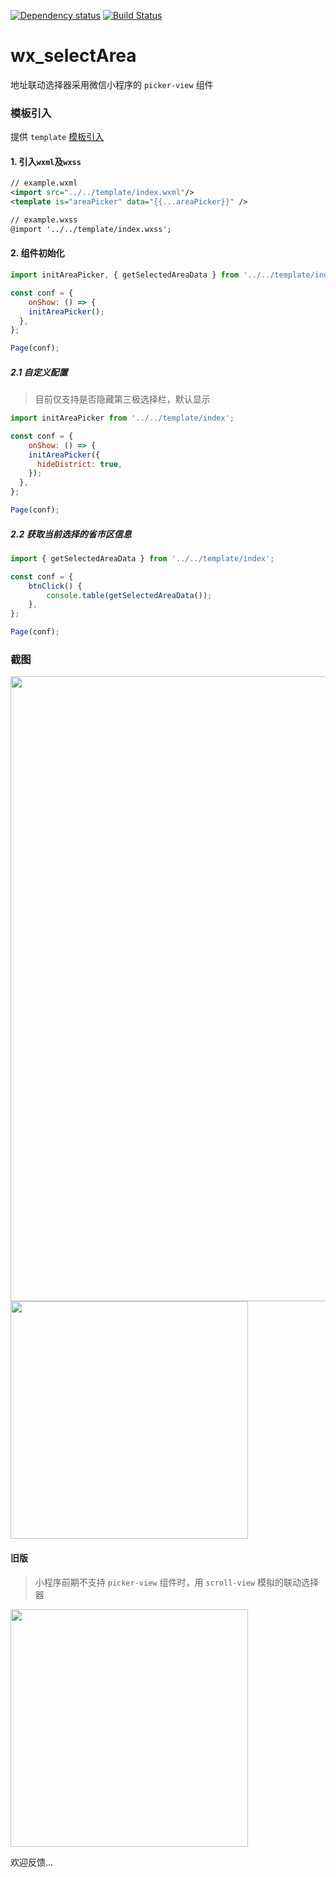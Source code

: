 [![Dependency status](https://img.shields.io/david/treadpit/wx_selectArea.svg)](https://david-dm.org/treadpit/wx_selectArea)
[![Build Status](https://travis-ci.org/treadpit/wx_selectArea.svg?branch=develop)](https://travis-ci.org/treadpit/wx_selectArea)

# wx_selectArea

地址联动选择器采用微信小程序的 `picker-view` 组件
### 模板引入

提供 `template` [模板引入](https://mp.weixin.qq.com/debug/wxadoc/dev/framework/view/wxml/template.html)

#### 1. 引入`wxml`及`wxss`
```xml
// example.wxml
<import src="../../template/index.wxml"/>
<template is="areaPicker" data="{{...areaPicker}}" />

// example.wxss
@import '../../template/index.wxss';
```
#### 2. 组件初始化

```js
import initAreaPicker, { getSelectedAreaData } from '../../template/index';

const conf = {
	onShow: () => {
    initAreaPicker();
  },
};

Page(conf);
```

##### 2.1 自定义配置

> 目前仅支持是否隐藏第三极选择栏，默认显示

```js
import initAreaPicker from '../../template/index';

const conf = {
	onShow: () => {
    initAreaPicker({
      hideDistrict: true,
    });
  },
};

Page(conf);
```

##### 2.2 获取当前选择的省市区信息

```js
import { getSelectedAreaData } from '../../template/index';

const conf = {
	btnClick() {
		console.table(getSelectedAreaData()); 
	},
};

Page(conf);
```

### 截图

<img src="https://raw.githubusercontent.com/treadpit/wx_selectArea/develop/screenshot/devtool_screenshot.png" width="1000px">

<img src="https://github.com/treadpit/wx_selectArea/blob/master/screenshot/182245dl7zwrbc5rl2g7ls.gif" width="380px">

#### 旧版

> 小程序前期不支持 `picker-view` 组件时，用 `scroll-view` 模拟的联动选择器

<img src="https://github.com/treadpit/wx_selectArea/blob/master/screenshot/154906d8z81rtbrh4t4ith.gif" width="380px">

欢迎反馈...
